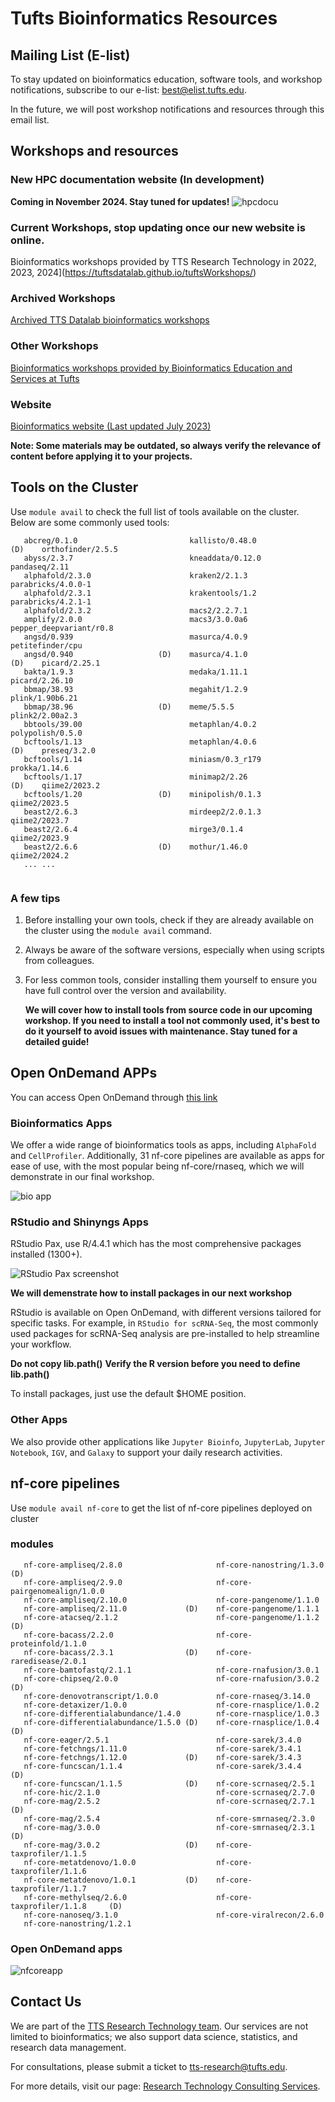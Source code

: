 # Tufts Bioinformatics Resources



## Mailing List (E-list)

To stay updated on bioinformatics education, software tools, and workshop notifications, subscribe to our e-list: [best@elist.tufts.edu](https://elist.tufts.edu/sympa/subscribe/best?previous_action=info).

In the future, we will post workshop notifications and resources through this email list.

## Workshops and resources
### New HPC documentation website (In development)
**Coming in November 2024. Stay tuned for updates!**
![hpcdocu](images/hpcdocu.png)

### Current Workshops, stop updating once our new website is online. 

Bioinformatics workshops provided by TTS Research Technology in 2022, 2023, 2024](https://tuftsdatalab.github.io/tuftsWorkshops/)

### Archived Workshops

[Archived TTS Datalab bioinformatics workshops](https://tuftsdatalab.github.io/Research_Technology_Bioinformatics/)

### Other Workshops

[Bioinformatics workshops provided by Bioinformatics Education and Services at Tufts](https://best-tufts.github.io/bioinformatics_workshops/)

### Website

[Bioinformatics website (Last updated July 2023)](https://it.tufts.edu/bioinformatics) 



**Note: Some materials may be outdated, so always verify the relevance of content before applying it to your projects.**




## Tools on the Cluster

Use `module avail` to check the full list of tools available on the cluster. Below are some commonly used tools:

```
   abcreg/0.1.0                         kallisto/0.48.0                     (D)    orthofinder/2.5.5          
   abyss/2.3.7                          kneaddata/0.12.0                           pandaseq/2.11
   alphafold/2.3.0                      kraken2/2.1.3                              parabricks/4.0.0-1
   alphafold/2.3.1                      krakentools/1.2                            parabricks/4.2.1-1         
   alphafold/2.3.2                      macs2/2.2.7.1                        
   amplify/2.0.0                        macs3/3.0.0a6                              pepper_deepvariant/r0.8    
   angsd/0.939                          masurca/4.0.9                              petitefinder/cpu
   angsd/0.940                   (D)    masurca/4.1.0                       (D)    picard/2.25.1
   bakta/1.9.3                          medaka/1.11.1                              picard/2.26.10              
   bbmap/38.93                          megahit/1.2.9                              plink/1.90b6.21            
   bbmap/38.96                   (D)    meme/5.5.5                                 plink2/2.00a2.3
   bbtools/39.00                        metaphlan/4.0.2                            polypolish/0.5.0
   bcftools/1.13                        metaphlan/4.0.6                     (D)    preseq/3.2.0
   bcftools/1.14                        miniasm/0.3_r179                           prokka/1.14.6
   bcftools/1.17                        minimap2/2.26                       (D)    qiime2/2023.2
   bcftools/1.20                 (D)    minipolish/0.1.3                           qiime2/2023.5
   beast2/2.6.3                         mirdeep2/2.0.1.3                           qiime2/2023.7
   beast2/2.6.4                         mirge3/0.1.4                               qiime2/2023.9
   beast2/2.6.6                  (D)    mothur/1.46.0                              qiime2/2024.2             
   ... ...
 
```

### A few tips

1. Before installing your own tools, check if they are already available on the cluster using the `module avail` command.

2. Always be aware of the software versions, especially when using scripts from colleagues.

3. For less common tools, consider installing them yourself to ensure you have full control over the version and availability.

   **We will cover how to install tools from source code in our upcoming workshop. If you need to install a tool not commonly used, it's best to do it yourself to avoid issues with maintenance. Stay tuned for a detailed guide!**



## Open OnDemand APPs

You can access Open OnDemand through [this link]( https://ondemand.pax.tufts.edu/ )



### Bioinformatics Apps

We offer a wide range of bioinformatics tools as apps, including `AlphaFold` and `CellProfiler`. Additionally, 31 nf-core pipelines are available as apps for ease of use, with the most popular being nf-core/rnaseq, which we will demonstrate in our final workshop.

![bio app](images/bioapp.png)

### RStudio and Shinyngs Apps

RStudio Pax, use R/4.4.1 which has the most comprehensive packages installed (1300+). 

![RStudio Pax screenshot](images/rstudio_pax.png)

**We will demenstrate how to install packages in our next workshop**

RStudio is available on Open OnDemand, with different versions tailored for specific tasks. For example, in `RStudio for scRNA-Seq`, the most commonly used packages for scRNA-Seq analysis are pre-installed to help streamline your workflow.

**Do not copy lib.path()**
**Verify the R version before you need to define lib.path()**

To install packages, just use the default $HOME position. 

### Other Apps

We also provide other applications like `Jupyter Bioinfo`, `JupyterLab`, `Jupyter Notebook`, `IGV`, and `Galaxy` to support your daily research activities.


## nf-core pipelines
Use `module avail nf-core` to get the list of nf-core pipelines deployed on cluster
### modules
```
   nf-core-ampliseq/2.8.0                     nf-core-nanostring/1.3.0      (D)
   nf-core-ampliseq/2.9.0                     nf-core-pairgenomealign/1.0.0
   nf-core-ampliseq/2.10.0                    nf-core-pangenome/1.1.0
   nf-core-ampliseq/2.11.0             (D)    nf-core-pangenome/1.1.1
   nf-core-atacseq/2.1.2                      nf-core-pangenome/1.1.2       (D)
   nf-core-bacass/2.2.0                       nf-core-proteinfold/1.1.0
   nf-core-bacass/2.3.1                (D)    nf-core-raredisease/2.0.1
   nf-core-bamtofastq/2.1.1                   nf-core-rnafusion/3.0.1
   nf-core-chipseq/2.0.0                      nf-core-rnafusion/3.0.2       (D)
   nf-core-denovotranscript/1.0.0             nf-core-rnaseq/3.14.0
   nf-core-detaxizer/1.0.0                    nf-core-rnasplice/1.0.2
   nf-core-differentialabundance/1.4.0        nf-core-rnasplice/1.0.3
   nf-core-differentialabundance/1.5.0 (D)    nf-core-rnasplice/1.0.4       (D)
   nf-core-eager/2.5.1                        nf-core-sarek/3.4.0
   nf-core-fetchngs/1.11.0                    nf-core-sarek/3.4.1
   nf-core-fetchngs/1.12.0             (D)    nf-core-sarek/3.4.3
   nf-core-funcscan/1.1.4                     nf-core-sarek/3.4.4           (D)
   nf-core-funcscan/1.1.5              (D)    nf-core-scrnaseq/2.5.1
   nf-core-hic/2.1.0                          nf-core-scrnaseq/2.7.0
   nf-core-mag/2.5.2                          nf-core-scrnaseq/2.7.1        (D)
   nf-core-mag/2.5.4                          nf-core-smrnaseq/2.3.0
   nf-core-mag/3.0.0                          nf-core-smrnaseq/2.3.1        (D)
   nf-core-mag/3.0.2                   (D)    nf-core-taxprofiler/1.1.5
   nf-core-metatdenovo/1.0.0                  nf-core-taxprofiler/1.1.6
   nf-core-metatdenovo/1.0.1           (D)    nf-core-taxprofiler/1.1.7
   nf-core-methylseq/2.6.0                    nf-core-taxprofiler/1.1.8     (D)
   nf-core-nanoseq/3.1.0                      nf-core-viralrecon/2.6.0
   nf-core-nanostring/1.2.1
```

### Open OnDemand apps
![nfcoreapp](nfcoreapp.png)

## Contact Us

We are part of the [TTS Research Technology team]( https://it.tufts.edu/research-technology-team). Our services are not limited to bioinformatics; we also support data science, statistics, and research data management.

For consultations, please submit a ticket to [tts-research@tufts.edu](mailto:tts-research@tufts.edu).

For more details, visit our page: [Research Technology Consulting Services](https://it.tufts.edu/research-technology/research-technology-consulting-services).









